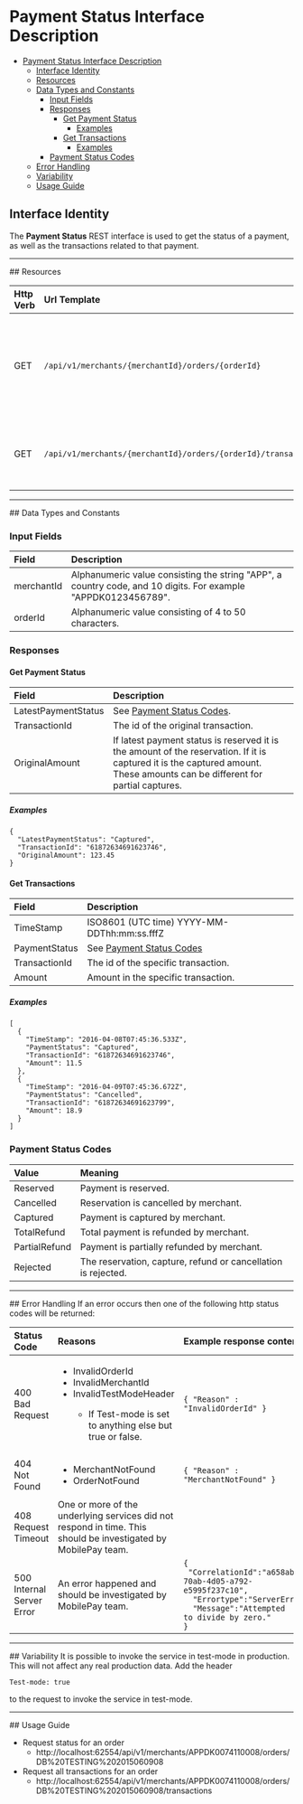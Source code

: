 # Payment Status Interface Description
<!-- TOC depthFrom:1 depthTo:6 withLinks:1 updateOnSave:1 orderedList:0 -->

- [Payment Status Interface Description](#payment-status-interface-description)
	- [Interface Identity](#interface-identity)
	- [Resources](#resources)
	- [Data Types and Constants](#data-types-and-constants)
		- [Input Fields](#input-fields)
		- [Responses](#responses)
			- [Get Payment Status](#get-payment-status)
				- [Examples](#examples)
			- [Get Transactions](#get-transactions)
				- [Examples](#examples)
		- [Payment Status Codes](#payment-status-codes)
	- [Error Handling](#error-handling)
	- [Variability](#variability)
	- [Usage Guide](#usage-guide)

<!-- /TOC -->
## Interface Identity
The __Payment Status__ REST interface is used to get the status of a payment, as well as the transactions related to that payment.

<hr>
## Resources

| Http Verb | Url Template                                                   | Description                                                                    |
|:----------|:---------------------------------------------------------------|:-------------------------------------------------------------------------------|
| GET       | `/api/v1/merchants/{merchantId}/orders/{orderId}`              | Get the status for a specific payment, identified by merchant id and order id. |
| GET       | `/api/v1/merchants/{merchantId}/orders/{orderId}/transactions` | Get the transactions associated with a specific payment.                       |


<hr>
## Data Types and Constants

### Input Fields

| Field      | Description                                                                                                   |
|:-----------|:--------------------------------------------------------------------------------------------------------------|
| merchantId | Alphanumeric value consisting the string "APP", a country code, and 10 digits. For example "APPDK0123456789". |
| orderId    | Alphanumeric value consisting of 4 to 50 characters.                                                          |


### Responses

#### Get Payment Status

| Field               | Description                                                                                                                                                                 |
|:--------------------|:----------------------------------------------------------------------------------------------------------------------------------------------------------------------------|
| LatestPaymentStatus | See [Payment Status Codes](#payment-status-codes).                                                                                                                          |
| TransactionId       | The id of the original transaction.                                                                                                                                         |
| OriginalAmount      | If latest payment status is reserved it is the amount of the reservation. If it is captured it is the captured amount. These amounts can be different for partial captures. |

##### Examples
```
{
  "LatestPaymentStatus": "Captured",
  "TransactionId": "61872634691623746",
  "OriginalAmount": 123.45
}
```

#### Get Transactions

| Field         | Description                                       |
|:--------------|:--------------------------------------------------|
| TimeStamp     | ISO8601 (UTC time) YYYY-MM-DDThh:mm:ss.fffZ       |
| PaymentStatus | See [Payment Status Codes](#payment-status-codes) |
| TransactionId | The id of the specific transaction.               |
| Amount        | Amount in the specific transaction.               |


##### Examples

```
[
  {
    "TimeStamp": "2016-04-08T07:45:36.533Z",
    "PaymentStatus": "Captured",
    "TransactionId": "61872634691623746",
    "Amount": 11.5
  },
  {
    "TimeStamp": "2016-04-09T07:45:36.672Z",
    "PaymentStatus": "Cancelled",
    "TransactionId": "61872634691623799",
    "Amount": 18.9
  }
]
```

### Payment Status Codes

| Value         | Meaning                                                       |
|:--------------|:--------------------------------------------------------------|
| Reserved      | Payment is reserved.                                          |
| Cancelled     | Reservation is cancelled by merchant.                         |
| Captured      | Payment is captured by merchant.                              |
| TotalRefund   | Total payment is refunded by merchant.                        |
| PartialRefund | Payment is partially refunded by merchant.                    |
| Rejected      | The reservation, capture, refund or cancellation is rejected. |


<hr>
## Error Handling
If an error occurs then one of the following http status codes will be returned:

| Status Code               | Reasons                                                                                                                                                           | Example response content                                                                                                                                                               |
|:--------------------------|:------------------------------------------------------------------------------------------------------------------------------------------------------------------|:---------------------------------------------------------------------------------------------------------------------------------------------------------------------------------------|
| 400 Bad Request           | <ul><li>InvalidOrderId</li><li>InvalidMerchantId</li><li>InvalidTestModeHeader</li><ul><li>If Test-mode is set to anything else but true or false.</li></ul></ul> | `{ "Reason" : "InvalidOrderId" }`                                                                                                                                                      |
| 404 Not Found             | <ul><li>MerchantNotFound</li><li>OrderNotFound</li></ul>                                                                                                          | `{ "Reason" : "MerchantNotFound" }`                                                                                                                                                    |
| 408 Request Timeout       | One or more of the underlying services did not respond in time. This should be investigated by MobilePay team.                                                       | <empty>                                                                                                                                                                                |
| 500 Internal Server Error | An error happened and should be investigated by MobilePay team.                                                                                                      | <code>{<br>&nbsp;"CorrelationId":"a658ab24-70ab-4d05-a792-e5995f237c10",<br>&nbsp;&nbsp;"Errortype":"ServerError",<br>&nbsp;&nbsp;"Message":"Attempted to divide by zero."<br>}</code> |


<hr>
## Variability
It is possible to invoke the service in test-mode in production. This will not affect any real production data.
Add the header

    Test-mode: true

to the request to invoke the service in test-mode.

<hr>
## Usage Guide
<ul>
<li>Request status for an order
<ul>
<li>http://localhost:62554/api/v1/merchants/APPDK0074110008/orders/DB%20TESTING%202015060908
</ul>
<li>Request all transactions for an order
<ul>
<li>http://localhost:62554/api/v1/merchants/APPDK0074110008/orders/DB%20TESTING%202015060908/transactions
</ul>
</ul>

